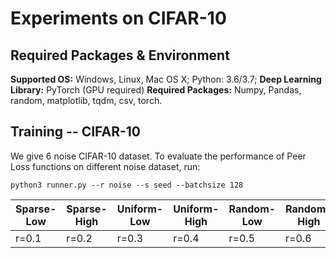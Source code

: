 # Experiments on CIFAR-10 


## Required Packages & Environment
**Supported OS:** Windows, Linux, Mac OS X; Python: 3.6/3.7; 
**Deep Learning Library:** PyTorch (GPU required)
**Required Packages:** Numpy, Pandas, random, matplotlib, tqdm, csv, torch.



## Training -- CIFAR-10
We give 6 noise CIFAR-10 dataset. To evaluate the performance of Peer Loss functions on different noise dataset, run: 
```
python3 runner.py --r noise --s seed --batchsize 128
```
Sparse-Low | Sparse-High | Uniform-Low | Uniform-High | Random-Low | Random-High 
--- | --- | --- | --- |--- |---
r=0.1 | r=0.2 | r=0.3 | r=0.4 | r=0.5 | r=0.6




